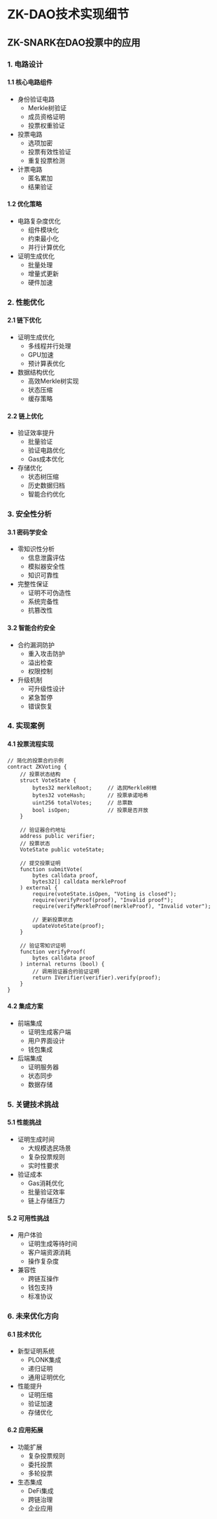# ZK-DAO技术实现细节

## ZK-SNARK在DAO投票中的应用

### 1. 电路设计

#### 1.1 核心电路组件
- 身份验证电路
  - Merkle树验证
  - 成员资格证明
  - 投票权重验证
- 投票电路
  - 选项加密
  - 投票有效性验证
  - 重复投票检测
- 计票电路
  - 匿名累加
  - 结果验证

#### 1.2 优化策略
- 电路复杂度优化
  - 组件模块化
  - 约束最小化
  - 并行计算优化
- 证明生成优化
  - 批量处理
  - 增量式更新
  - 硬件加速

### 2. 性能优化

#### 2.1 链下优化
- 证明生成优化
  - 多线程并行处理
  - GPU加速
  - 预计算表优化
- 数据结构优化
  - 高效Merkle树实现
  - 状态压缩
  - 缓存策略

#### 2.2 链上优化
- 验证效率提升
  - 批量验证
  - 验证电路优化
  - Gas成本优化
- 存储优化
  - 状态树压缩
  - 历史数据归档
  - 智能合约优化

### 3. 安全性分析

#### 3.1 密码学安全
- 零知识性分析
  - 信息泄露评估
  - 模拟器安全性
  - 知识可靠性
- 完整性保证
  - 证明不可伪造性
  - 系统完备性
  - 抗篡改性

#### 3.2 智能合约安全
- 合约漏洞防护
  - 重入攻击防护
  - 溢出检查
  - 权限控制
- 升级机制
  - 可升级性设计
  - 紧急暂停
  - 错误恢复

### 4. 实现案例

#### 4.1 投票流程实现
```solidity
// 简化的投票合约示例
contract ZKVoting {
    // 投票状态结构
    struct VoteState {
        bytes32 merkleRoot;     // 选民Merkle树根
        bytes32 voteHash;       // 投票承诺哈希
        uint256 totalVotes;     // 总票数
        bool isOpen;            // 投票是否开放
    }
    
    // 验证器合约地址
    address public verifier;
    // 投票状态
    VoteState public voteState;
    
    // 提交投票证明
    function submitVote(
        bytes calldata proof,
        bytes32[] calldata merkleProof
    ) external {
        require(voteState.isOpen, "Voting is closed");
        require(verifyProof(proof), "Invalid proof");
        require(verifyMerkleProof(merkleProof), "Invalid voter");
        
        // 更新投票状态
        updateVoteState(proof);
    }
    
    // 验证零知识证明
    function verifyProof(
        bytes calldata proof
    ) internal returns (bool) {
        // 调用验证器合约验证证明
        return IVerifier(verifier).verify(proof);
    }
}
```

#### 4.2 集成方案
- 前端集成
  - 证明生成客户端
  - 用户界面设计
  - 钱包集成
- 后端集成
  - 证明服务器
  - 状态同步
  - 数据存储

### 5. 关键技术挑战

#### 5.1 性能挑战
- 证明生成时间
  - 大规模选民场景
  - 复杂投票规则
  - 实时性要求
- 验证成本
  - Gas消耗优化
  - 批量验证效率
  - 链上存储压力

#### 5.2 可用性挑战
- 用户体验
  - 证明生成等待时间
  - 客户端资源消耗
  - 操作复杂度
- 兼容性
  - 跨链互操作
  - 钱包支持
  - 标准协议

### 6. 未来优化方向

#### 6.1 技术优化
- 新型证明系统
  - PLONK集成
  - 递归证明
  - 通用证明优化
- 性能提升
  - 证明压缩
  - 验证加速
  - 存储优化

#### 6.2 应用拓展
- 功能扩展
  - 复杂投票规则
  - 委托投票
  - 多轮投票
- 生态集成
  - DeFi集成
  - 跨链治理
  - 企业应用